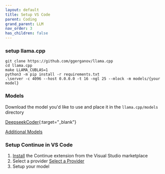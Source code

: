 ```yaml
---
layout: default
title: Setup VS Code
parent: Coding
grand_parent: LLM
nav_order: 3
has_children: false
---
```


### setup llama.cpp
```
git clone https://github.com/ggerganov/llama.cpp
cd llama.cpp
make LLAMA_CUBLAS=1 
python3 -m pip install -r requirements.txt
.\server -c 4096 --host 0.0.0.0 -t 16 -ngl 25 --mlock -m models/{your model}

```

### Models
Download the model you'd like to use and place it in the `llama.cpp/models` directory

[DeepseekCoder](https://www.reddit.com/r/LocalLLaMA/comments/1acjpn7/deepseekcoder_when_the_large_language_model_meets/){:target="_blank"}

[Additional Models](https://continue.dev/docs/model-setup/select-model)

### Setup Continue in VS Code

1. [Install](https://continue.dev/docs/quickstart) the Continue extension from the Visual Studio marketplace 
1. Select a provider [Select a Provider](https://continue.dev/docs/model-setup/select-provider)
1. Setup your model 